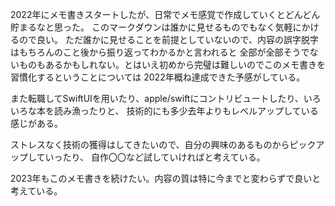 2022年にメモ書きスタートしたが、日常でメモ感覚で作成していくとどんどん貯まるなと思った。
このマークダウンは誰かに見せるものでもなく気軽にかけるので良い。
ただ誰かに見せることを前提としていないので、内容の誤字脱字はもちろんのこと後から振り返ってわかるかと言われると
全部が全部そうでないものもあるかもしれない。とはいえ初めから完璧は難しいのでこのメモ書きを習慣化するということについては
2022年概ね達成できた予感がしている。

また転職してSwiftUIを用いたり、apple/swiftにコントリビュートしたり、いろいろな本を読み漁ったりと、
技術的にも多少去年よりもレベルアップしている感じがある。

ストレスなく技術の獲得はしてきたいので、自分の興味のあるものからピックアップしていったり、
自作〇〇など試していければと考えている。

2023年もこのメモ書きを続けたい。内容の質は特に今までと変わらずで良いと考えている。
